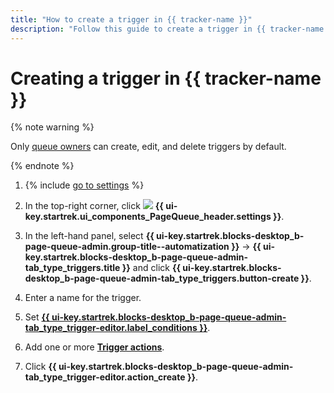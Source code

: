 ```yaml
---
title: "How to create a trigger in {{ tracker-name }}"
description: "Follow this guide to create a trigger in {{ tracker-name }}."
---
```


# Creating a trigger in {{ tracker-name }}

{% note warning %}

Only [queue owners](../manager/queue-access.md) can create, edit, and delete triggers by default.

{% endnote %}

1. {% include [go to settings](../../_includes/tracker/transition-page.md) %}

1. In the top-right corner, click ![](../../_assets/tracker/svg/queue-settings.svg) **{{ ui-key.startrek.ui_components_PageQueue_header.settings }}**.

1. In the left-hand panel, select **{{ ui-key.startrek.blocks-desktop_b-page-queue-admin.group-title--automatization }}** → **{{ ui-key.startrek.blocks-desktop_b-page-queue-admin-tab_type_triggers.title }}** and click **{{ ui-key.startrek.blocks-desktop_b-page-queue-admin-tab_type_triggers.button-create }}**.

1. Enter a name for the trigger.

1. Set [**{{ ui-key.startrek.blocks-desktop_b-page-queue-admin-tab_type_trigger-editor.label_conditions }}**](set-condition.md).

1. Add one or more [**Trigger actions**](set-action.md).

1. Click **{{ ui-key.startrek.blocks-desktop_b-page-queue-admin-tab_type_trigger-editor.action_create }}**.



